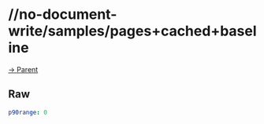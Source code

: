
# //no-document-write/samples/pages+cached+baseline

[→ Parent](../..)


## Raw


```yaml
p90range: 0

```

